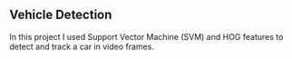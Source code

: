 ## Vehicle Detection
In this project I used Support Vector Machine (SVM) and HOG features to detect and track a car in video frames.
